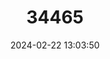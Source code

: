 ---
title: "34465"
category: "Ficus aripuanensis"
draft: false
date: 2024-02-22 13:03:50
languages:
  Spanish; Castilian: ["Figueira-de-aripuana"]
---